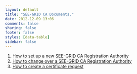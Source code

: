 ```yaml
---
layout: default
title: "SEE-GRID CA Documents."
date: 2012-12-09 13:06
comments: false
sharing: false
footer: false
styles: [data-table]
sidebar: false
---
```


1. [How to set up a new SEE-GRID CA Registration Authority][ra-setup]
1. [How to change over a SEE-GRID CA Registration Authority][ra-changeover]
1. [How to create a certificate request][cert-req]

[ra-setup]: /ra-setup.html
[ra-changeover]: /ra-changeover.html
[cert-req]: /certificate-requests.html
